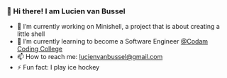 ### 👋 Hi there! I am Lucien van Bussel

- 🔭 I’m currently working on Minishell, a project that is about creating a little shell
- 🌱 I’m currently learning to become a Software Engineer [@Codam Coding College](/)
- 📫 How to reach me: lucienvanbussel@gmail.com
- ⚡  Fun fact: I play ice hockey
